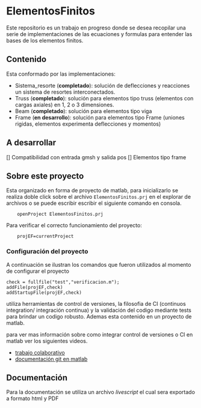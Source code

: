 # ElementosFinitos
Este repositorio es un trabajo en progreso donde se desea recopilar una serie de implementaciones de las ecuaciones y formulas para entender las bases de los elementos finitos.

## Contenido
Esta conformado por las implementaciones:
* Sistema_resorte (__completado__): solución de deflecciones y reacciones un sistema de resortes interconectados.     
* Truss (__completado__): solución para elementos tipo truss (elementos con cargas axiales) en 1, 2 o 3 dimensiones. 
* Beam (__completado__): solución para elementos tipo viga
* Frame (__en desarrollo__): solución para elementos tipo Frame (uniones rigidas, elementos experimenta deflecciones y  momentos) 


## A desarrollar
[] Compatibilidad con entrada gmsh y salida pos
[] Elementos tipo frame

## Sobre este proyecto
Esta organizado en forma de proyecto de matlab, para inicializarlo se realiza doble click sobre el archivo ```ElementosFinitos.prj``` en el explorar de archivos  o se puede escribir escribir el siguiente comando en consola.

```    
    openProject ElementosFinitos.prj
```

Para verificar el correcto funcionamiento del proyecto:

```    
    projEF=currentProject
```

### Configuración del proyecto
A continuación se ilustran los comandos que fueron utilizados al momento de configurar el proyecto 
```
check = fullfile("test","verificacion.m");
addFile(projEF,check)
addStartupFile(projEF,check)
```

utiliza herramientas de control de versiones, la filosofia de CI (continuos integration/ integración continua) y la validación del codigo mediante tests para brindar un codigo robusto. Ademas esta contenido en un proyecto de matlab. 

para ver mas información sobre como integrar control de versiones o CI en matlab ver los siguientes videos.

* [trabajo colaborativo](https://es.mathworks.com/videos/bulletproofing-collaborative-softwarevelopment-with-matlab-and-simulink-1589347030586.html)
* [documentación git en matlab](https://es.mathworks.com/help/matlab/matlab_prog/set-up-git-source-control.html)



## Documentación 
Para la documentación se utiliza un archivo _livescript_ el cual sera exportado a formato html y PDF 




